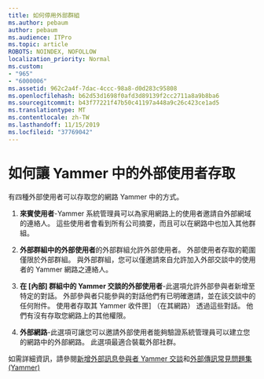 ```yaml
---
title: 如何停用外部群組
ms.author: pebaum
author: pebaum
ms.audience: ITPro
ms.topic: article
ROBOTS: NOINDEX, NOFOLLOW
localization_priority: Normal
ms.custom:
- "965"
- "6000006"
ms.assetid: 962c2a4f-7dac-4ccc-98a8-d0d283c95808
ms.openlocfilehash: b62d53d1698f0afd3d89139f2cc2711a8a9b8ba6
ms.sourcegitcommit: b43f77221f47b50c41197a448a9c26c423ce1ad5
ms.translationtype: MT
ms.contentlocale: zh-TW
ms.lasthandoff: 11/15/2019
ms.locfileid: "37769042"
---
```

# <a name="how-to-give-access-to-external-users-in-yammer"></a>如何讓 Yammer 中的外部使用者存取

有四種外部使用者可以存取您的網路 Yammer 中的方式。
  
1. **來賓使用者**-Yammer 系統管理員可以為家用網路上的使用者邀請自外部網域的連絡人。 這些使用者會看到所有公司摘要，而且可以在網路中也加入其他群組。

2. **外部群組中的外部使用者**的外部群組允許外部使用者。 外部使用者存取的範圍僅限於外部群組。 與外部群組，您可以僅邀請來自允許加入外部交談中的使用者的 Yammer 網路之連絡人。

3. **在 [內部] 群組中的 Yammer 交談的外部使用者**-此選項允許外部參與者新增至特定的對話。 外部參與者只能參與的對話他們有已明確邀請，並在該交談中的任何附件。 使用者存取其 Yammer 收件匣] （在其網路） 透過這些對話。 他們有沒有存取您網路上的其他權限。

4. **外部網路**-此選項可讓您可以邀請外部使用者能夠驗證系統管理員可以建立您的網路中的外部網路。 此選項最適合裝載外部社群。

如需詳細資訊，請參閱[新增外部訊息參與者 Yammer 交談](https://docs.microsoft.com/yammer/work-with-external-users/add-external-participants)和[外部傳訊常見問題集 (Yammer)](https://docs.microsoft.com/yammer/work-with-external-users/external-messaging-faq)
  
